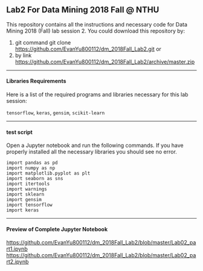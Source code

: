 ## Lab2 For Data Mining 2018 Fall @ NTHU
This repository contains all the instructions and necessary code for Data Mining 2018 (Fall) lab session 2.
You could download this repository by:
1. git command 
git clone https://github.com/EvanYu800112/dm_2018Fall_Lab2.git
or 
2. by link 
https://github.com/EvanYu800112/dm_2018Fall_Lab2/archive/master.zip
---
#### Libraries Requirements
Here is a list of the required programs and libraries necessary for this lab session: 

`tensorflow`, `keras`, `gensim`, `scikit-learn`

---

#### test script
Open a Jupyter notebook and run the following commands. If you have properly installed all the necessary libraries you should see no error.

``` python3 
import pandas as pd
import numpy as np
import matplotlib.pyplot as plt
import seaborn as sns
import itertools
import warnings
import sklearn
import gensim
import tensorflow
import keras
```

---
#### Preview of Complete Jupyter Notebook
https://github.com/EvanYu800112/dm_2018Fall_Lab2/blob/master/Lab02_part1.ipynb
https://github.com/EvanYu800112/dm_2018Fall_Lab2/blob/master/Lab02_part2.ipynb




